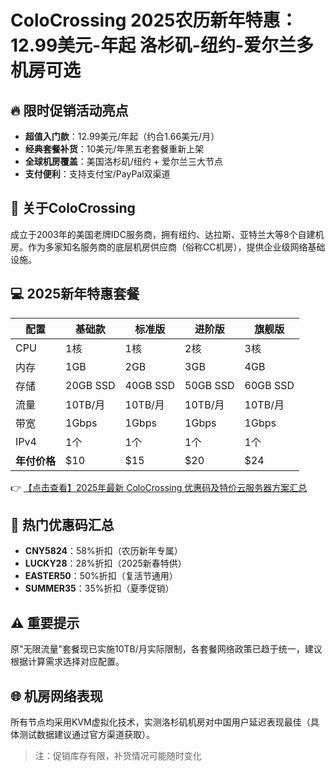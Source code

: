 # ColoCrossing 2025农历新年特惠：12.99美元-年起 洛杉矶-纽约-爱尔兰多机房可选

## 🔥 限时促销活动亮点
- **超值入门款**：12.99美元/年起（约合1.66美元/月）
- **经典套餐补货**：10美元/年黑五老套餐重新上架
- **全球机房覆盖**：美国洛杉矶/纽约 + 爱尔兰三大节点
- **支付便利**：支持支付宝/PayPal双渠道

## 🏢 关于ColoCrossing
成立于2003年的美国老牌IDC服务商，拥有纽约、达拉斯、亚特兰大等8个自建机房。作为多家知名服务商的底层机房供应商（俗称CC机房），提供企业级网络基础设施。

## 💻 2025新年特惠套餐
| 配置        | 基础款       | 标准版       | 进阶版       | 旗舰版       |
|-------------|-------------|-------------|-------------|-------------|
| CPU         | 1核         | 1核         | 2核         | 3核         |
| 内存        | 1GB         | 2GB         | 3GB         | 4GB         |
| 存储        | 20GB SSD    | 40GB SSD    | 50GB SSD    | 60GB SSD    |
| 流量        | 10TB/月     | 10TB/月     | 10TB/月     | 10TB/月     |
| 带宽        | 1Gbps       | 1Gbps       | 1Gbps       | 1Gbps       |
| IPv4        | 1个         | 1个         | 1个         | 1个         |
| **年付价格** | $10         | $15         | $20         | $24         |

👉 [【点击查看】2025年最新 ColoCrossing 优惠码及特价云服务器方案汇总](https://bit.ly/ColoCrossing)

## 🎫 热门优惠码汇总
- **CNY5824**：58%折扣（农历新年专属）
- **LUCKY28**：28%折扣（2025新春特供）
- **EASTER50**：50%折扣（复活节通用）
- **SUMMER35**：35%折扣（夏季促销）

## ⚠️ 重要提示
原"无限流量"套餐现已实施10TB/月实际限制，各套餐网络政策已趋于统一，建议根据计算需求选择对应配置。

## 🌐 机房网络表现
所有节点均采用KVM虚拟化技术，实测洛杉矶机房对中国用户延迟表现最佳（具体测试数据建议通过官方渠道获取）。

> 注：促销库存有限，补货情况可能随时变化